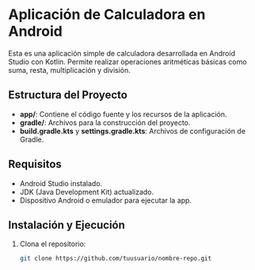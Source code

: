 # Aplicación de Calculadora en Android

Esta es una aplicación simple de calculadora desarrollada en Android Studio con Kotlin. Permite realizar operaciones aritméticas básicas como suma, resta, multiplicación y división.

## Estructura del Proyecto

- **app/**: Contiene el código fuente y los recursos de la aplicación.
- **gradle/**: Archivos para la construcción del proyecto.
- **build.gradle.kts** y **settings.gradle.kts**: Archivos de configuración de Gradle.

## Requisitos

- Android Studio instalado.
- JDK (Java Development Kit) actualizado.
- Dispositivo Android o emulador para ejecutar la app.

## Instalación y Ejecución

1. Clona el repositorio:
   ```bash
   git clone https://github.com/tuusuario/nombre-repo.git
